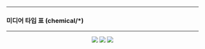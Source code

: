 -----
### 미디어 타입 표 (chemical/*)
-----
<div align="center">
<img src="https://github.com/user-attachments/assets/aac54697-f742-4770-ab96-60400c711793">
<img src="https://github.com/user-attachments/assets/ab656881-9f0e-407b-a466-7d1bc8877232">
<img src="https://github.com/user-attachments/assets/c693f745-661a-4007-adf0-da342cfe255f">
</div>
